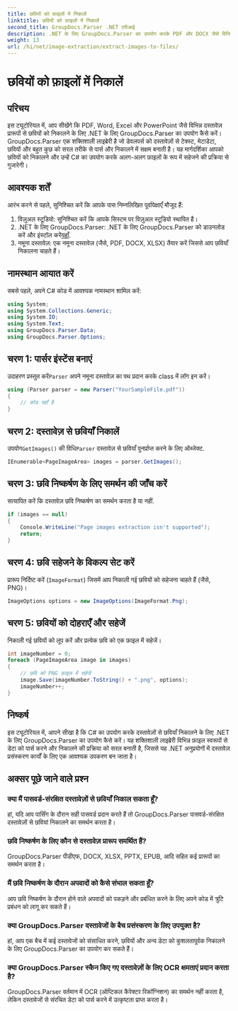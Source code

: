 ```yaml
---
title: छवियों को फ़ाइलों में निकालें
linktitle: छवियों को फ़ाइलों में निकालें
second_title: GroupDocs.Parser .NET एपीआई
description: .NET के लिए GroupDocs.Parser का उपयोग करके PDF और DOCX जैसे विभिन्न दस्तावेज़ प्रकारों से आसानी से छवियाँ निकालें। अपने दस्तावेज़ पार्सिंग कार्यों को सरल बनाएँ।
weight: 13
url: /hi/net/image-extraction/extract-images-to-files/
---
```


# छवियों को फ़ाइलों में निकालें

## परिचय
इस ट्यूटोरियल में, आप सीखेंगे कि PDF, Word, Excel और PowerPoint जैसे विभिन्न दस्तावेज़ प्रारूपों से छवियों को निकालने के लिए .NET के लिए GroupDocs.Parser का उपयोग कैसे करें। GroupDocs.Parser एक शक्तिशाली लाइब्रेरी है जो डेवलपर्स को दस्तावेज़ों से टेक्स्ट, मेटाडेटा, छवियों और बहुत कुछ को सरल तरीके से पार्स और निकालने में सक्षम बनाती है। यह मार्गदर्शिका आपको छवियों को निकालने और उन्हें C# का उपयोग करके अलग-अलग फ़ाइलों के रूप में सहेजने की प्रक्रिया से गुजारेगी।
## आवश्यक शर्तें
आरंभ करने से पहले, सुनिश्चित करें कि आपके पास निम्नलिखित पूर्वापेक्षाएँ मौजूद हैं:
1. विज़ुअल स्टूडियो: सुनिश्चित करें कि आपके सिस्टम पर विज़ुअल स्टूडियो स्थापित है।
2.  .NET के लिए GroupDocs.Parser: .NET के लिए GroupDocs.Parser को डाउनलोड करें और इंस्टॉल करें[यहाँ](https://releases.groupdocs.com/parser/net/).
3. नमूना दस्तावेज़: एक नमूना दस्तावेज़ (जैसे, PDF, DOCX, XLSX) तैयार करें जिससे आप छवियाँ निकालना चाहते हैं।

## नामस्थान आयात करें
सबसे पहले, अपने C# कोड में आवश्यक नामस्थान शामिल करें:
```csharp
using System;
using System.Collections.Generic;
using System.IO;
using System.Text;
using GroupDocs.Parser.Data;
using GroupDocs.Parser.Options;
```
## चरण 1: पार्सर इंस्टेंस बनाएं
 उदाहरण प्रस्तुत करें`Parser` अपने नमूना दस्तावेज़ का पथ प्रदान करके class में लॉग इन करें।
```csharp
using (Parser parser = new Parser("YourSampleFile.pdf"))
{
    // कोड यहाँ है
}
```
## चरण 2: दस्तावेज़ से छवियाँ निकालें
 उपयोग`GetImages()` की विधि`Parser` दस्तावेज़ से छवियाँ पुनर्प्राप्त करने के लिए ऑब्जेक्ट.
```csharp
IEnumerable<PageImageArea> images = parser.GetImages();
```
## चरण 3: छवि निष्कर्षण के लिए समर्थन की जाँच करें
सत्यापित करें कि दस्तावेज़ छवि निष्कर्षण का समर्थन करता है या नहीं.
```csharp
if (images == null)
{
    Console.WriteLine("Page images extraction isn't supported");
    return;
}
```
## चरण 4: छवि सहेजने के विकल्प सेट करें
प्रारूप निर्दिष्ट करें (`ImageFormat`) जिसमें आप निकाली गई छवियों को सहेजना चाहते हैं (जैसे, PNG)।
```csharp
ImageOptions options = new ImageOptions(ImageFormat.Png);
```
## चरण 5: छवियों को दोहराएँ और सहेजें
निकाली गई छवियों को लूप करें और प्रत्येक छवि को एक फ़ाइल में सहेजें।
```csharp
int imageNumber = 0;
foreach (PageImageArea image in images)
{
    // छवि को PNG फ़ाइल में सहेजें
    image.Save(imageNumber.ToString() + ".png", options);
    imageNumber++;
}
```

## निष्कर्ष
इस ट्यूटोरियल में, आपने सीखा है कि C# का उपयोग करके दस्तावेज़ों से छवियाँ निकालने के लिए .NET के लिए GroupDocs.Parser का उपयोग कैसे करें। यह शक्तिशाली लाइब्रेरी विभिन्न फ़ाइल स्वरूपों से डेटा को पार्स करने और निकालने की प्रक्रिया को सरल बनाती है, जिससे यह .NET अनुप्रयोगों में दस्तावेज़ प्रसंस्करण कार्यों के लिए एक आवश्यक उपकरण बन जाता है।

## अक्सर पूछे जाने वाले प्रश्न
### क्या मैं पासवर्ड-संरक्षित दस्तावेज़ों से छवियाँ निकाल सकता हूँ?
हां, यदि आप पार्सिंग के दौरान सही पासवर्ड प्रदान करते हैं तो GroupDocs.Parser पासवर्ड-संरक्षित दस्तावेज़ों से छवियां निकालने का समर्थन करता है।
### छवि निष्कर्षण के लिए कौन से दस्तावेज़ प्रारूप समर्थित हैं?
GroupDocs.Parser पीडीएफ, DOCX, XLSX, PPTX, EPUB, आदि सहित कई प्रारूपों का समर्थन करता है।
### मैं छवि निष्कर्षण के दौरान अपवादों को कैसे संभाल सकता हूँ?
आप छवि निष्कर्षण के दौरान होने वाले अपवादों को पकड़ने और प्रबंधित करने के लिए अपने कोड में त्रुटि प्रबंधन को लागू कर सकते हैं।
### क्या GroupDocs.Parser दस्तावेजों के बैच प्रसंस्करण के लिए उपयुक्त है?
हां, आप एक बैच में कई दस्तावेजों को संसाधित करने, छवियों और अन्य डेटा को कुशलतापूर्वक निकालने के लिए GroupDocs.Parser का उपयोग कर सकते हैं।
### क्या GroupDocs.Parser स्कैन किए गए दस्तावेज़ों के लिए OCR क्षमताएं प्रदान करता है?
GroupDocs.Parser वर्तमान में OCR (ऑप्टिकल कैरेक्टर रिकॉग्निशन) का समर्थन नहीं करता है, लेकिन दस्तावेजों से संरचित डेटा को पार्स करने में उत्कृष्टता प्राप्त करता है।